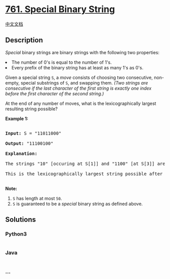 # [761. Special Binary String](https://leetcode.com/problems/special-binary-string)

[中文文档](/solution/0700-0799/0761.Special%20Binary%20String/README.md)

## Description

<p>

<i>Special</i> binary strings are binary strings with the following two properties:

</p><p>

<li>The number of 0's is equal to the number of 1's.</li>

<li>Every prefix of the binary string has at least as many 1's as 0's.</li>

</p><p>

Given a special string <code>S</code>, a <i>move</i> consists of choosing two consecutive, non-empty, special substrings of <code>S</code>, and swapping them.  <i>(Two strings are consecutive if the last character of the first string is exactly one index before the first character of the second string.)</i>

</p><p>

At the end of any number of moves, what is the lexicographically largest resulting string possible?

</p>



<p><b>Example 1:</b><br />

<pre>

<b>Input:</b> S = "11011000"

<b>Output:</b> "11100100"

<b>Explanation:</b>

The strings "10" [occuring at S[1]] and "1100" [at S[3]] are swapped.

This is the lexicographically largest string possible after some number of swaps.

</pre>

</p>



<p><b>Note:</b><ol>

<li><code>S</code> has length at most <code>50</code>.</li>

<li><code>S</code> is guaranteed to be a <i>special</i> binary string as defined above.</li>

</ol></p>

## Solutions

<!-- tabs:start -->

### **Python3**

```python

```

### **Java**

```java

```

### **...**

```

```

<!-- tabs:end -->
